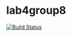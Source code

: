 # lab4group8
[![Build Status](https://travis-ci.org/Jorisvdoorn/lab4_group8.svg?branch=master)](https://travis-ci.org/Jorisvdoorn/lab4_group8)
